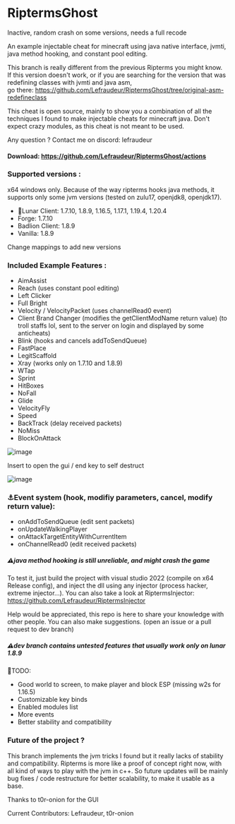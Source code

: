 ﻿# RiptermsGhost

Inactive, random crash on some versions, needs a full recode

An example injectable cheat for minecraft using java native interface, jvmti, java method hooking, and constant pool editing.

This branch is really different from the previous Ripterms you might know. 
<br/>If this version doesn't work, or if you are searching for the version that was redefining classes with jvmti and java asm, 
<br/>go there: https://github.com/Lefraudeur/RiptermsGhost/tree/original-asm-redefineclass

This cheat is open source, mainly to show you a combination of all the techniques I found to make injectable cheats for minecraft java.
Don't expect crazy modules, as this cheat is not meant to be used.

Any question ? Contact me on discord: lefraudeur

#### Download: https://github.com/Lefraudeur/RiptermsGhost/actions

### Supported versions :
x64 windows only. Because of the way ripterms hooks java methods, it supports only some jvm versions (tested on zulu17, openjdk8, openjdk17).
- 🌙Lunar Client: 1.7.10, 1.8.9, 1.16.5, 1.17.1, 1.19.4, 1.20.4
- Forge: 1.7.10
- Badlion Client: 1.8.9
- Vanilla: 1.8.9

Change mappings to add new versions

### Included Example Features :
- AimAssist
- Reach (uses constant pool editing)
- Left Clicker
- Full Bright
- Velocity / VelocityPacket (uses channelRead0 event)
- Client Brand Changer (modifies the getClientModName return value) (to troll staffs lol, sent to the server on login and displayed by some anticheats)
- Blink (hooks and cancels addToSendQueue)
- FastPlace
- LegitScaffold
- Xray (works only on 1.7.10 and 1.8.9)
- WTap
- Sprint
- HitBoxes
- NoFall
- Glide
- VelocityFly
- Speed
- BackTrack (delay received packets)
- NoMiss
- BlockOnAttack

![image](https://github.com/Lefraudeur/RiptermsGhost/assets/91006387/39690baa-859a-4ea2-a9b0-dfbc8cbfe472)

Insert to open the gui / end key to self destruct

![image](https://github.com/Lefraudeur/RiptermsGhost/assets/91006387/9957d440-6bee-4f18-b1bd-5c90fd535bd8)


### ⚓Event system (hook, modifiy parameters, cancel, modify return value):
- onAddToSendQueue (edit sent packets)
- onUpdateWalkingPlayer
- onAttackTargetEntityWithCurrentItem
- onChannelRead0 (edit received packets)
##### ⚠java method hooking is still unreliable, and might crash the game

To test it, just build the project with visual studio 2022 (compile on x64 Release config), and inject the dll using any injector (process hacker, extreme injector...).
You can also take a look at RiptermsInjector: https://github.com/Lefraudeur/RiptermsInjector

Help would be appreciated, this repo is here to share your knowledge with other people. You can also make suggestions. (open an issue or a pull request to dev branch)
##### ⚠dev branch contains untested features that usually work only on lunar 1.8.9

📃TODO: 
- Good world to screen, to make player and block ESP (missing w2s for 1.16.5)
- Customizable key binds
- Enabled modules list
- More events
- Better stability and compatibility


### Future of the project ?
This branch implements the jvm tricks I found but it really lacks of stability and compatibility.
Ripterms is more like a proof of concept right now, with all kind of ways to play with the jvm in c++.
So future updates will be mainly bug fixes / code restructure for better scalability, to make it usable as a base.

Thanks to t0r-onion for the GUI

Current Contributors:
Lefraudeur,
t0r-onion
